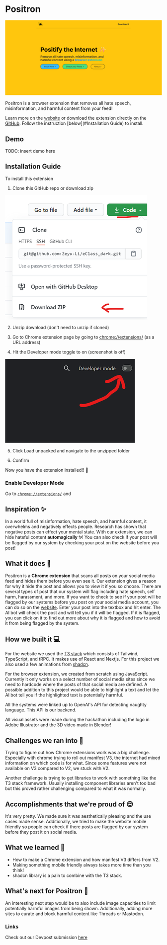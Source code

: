 # Positron

[![banner](screenshot.png)](https://positron-rouge.vercel.app/)

Positron is a browser extension that removes all hate speech, misinformation, and harmful content from your feed! 

Learn more on the [website](https://positron-rouge.vercel.app/) or download the extension directly on the [GitHub](https://github.com/Julia-Dantas/Positron-Google-Chrome-Extension). Follow the instruction [below](#Installation Guide) to install. 


## Demo

TODO: insert demo here

## Installation Guide

To install this extension

1. Clone this GitHub repo or download zip

![download](download.png)

2. Unzip download (don't need to unzip if cloned)

3. Go to Chrome extension page by going to [chrome://extensions/](chrome://extensions/) (as a URL address)

4. Hit the Developer mode toggle to on (screenshot is off)

![toggle](toggle.png)

5. Click Load unpacked and navigate to the unzipped folder

6. Confirm

Now you have the extension installed!! 🤩

### Enable Developer Mode

Go to [`chrome://extensions/`](chrome://extensions/) and 

## Inspiration ✨

In a world full of misinformation, hate speech, and harmful content, it overwhelms and negatively effects people. Research has shown that negative posts can effect your mental state. With our extension, we can hide hateful content **automagically ✨**! You can also check if your post will be flagged by our system by checking your post on the website before you post!

## What it does 🤔

Positron is a **Chrome extension** that scans all posts on your social media feed and hides them before you even see it. Our extension gives a reason for why it hide the post and allows you to view it if you so choose. There are several types of post that our system will flag including hate speech, self harm, harassment, and more. If you want to check to see if your post will be flagged by our systems before you post on your social media account, you can do so on the [website](https://positron-rouge.vercel.app/check). Enter your post into the textbox and hit enter. The AI bot will check the post and will tell you if it will be flagged. If it is flagged, you can click on it to find out more about why it is flagged and how to avoid it from being flagged by the system. 

## How we built it 💻

For the website we used the [T3 stack](https://create.t3.gg/) which consists of Tailwind, TypeScript, and tRPC. It makes use of React and Nextjs. For this project we also used a few animations from [shadcn](https://ui.shadcn.com/).

For the browser extension, we created from scratch using JavaScript. Currently it only works on a select number of social media sites since we need to hardcode where the posts of that social media are defined. A possible addition to this project would be able to highlight a text and let the AI bot tell you if the highlighted text is potentially harmful. 

All the systems were linked up to OpenAI's API for detecting naughty language. This API is our backend. 

All visual assets were made during the hackathon including the logo in Adobe Illustrator and the 3D video made in Blender!

## Challenges we ran into 😤

Trying to figure out how Chrome extensions work was a big challenge. Especially with chrome trying to roll out manifest V3, the internet had mixed information on which code is for what. Since some features were not available on V3 compared to V2, we stuck with V2. 

Another challenge is trying to get libraries to work with something like the T3 stack framework. Usually installing component libraries aren't too bad but this proved rather challenging compared to what it was normally. 

## Accomplishments that we're proud of 😌

It's very pretty. We made sure it was aesthetically pleasing and the use cases made sense. Additionally, we tried to make the website mobile friendly so people can check if there posts are flagged by our system before they post it on social media. 

## What we learned 🧠

* How to make a Chrome extension and how manifest V3 differs from V2.
* Making something mobile friendly always takes more time than you think! 
* shadcn library is a pain to combine with the T3 stack.

## What's next for Positron 🎯

An interesting next step would be to also include image capacities to limit potentially harmful images from being shown. Additionally, adding more sites to curate and block harmful content like Threads or Mastodon. 

### Links

Check out our Devpost submission [here](https://devpost.com/software/positron-ebukjt)
